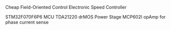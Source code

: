 Cheap Field-Oriented Control Electronic Speed Controller

STM32F070F6P6 MCU
TDA21220 drMOS Power Stage
MCP602I opAmp for phase current sense
